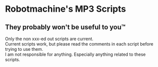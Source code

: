 # Robotmachine's MP3 Scripts  
## They probably won't be useful to you™  
  
Only the non xxx-ed out scripts are current.  
Current scripts work, but please read the comments in each script before trying to use them.  
I am not responsible for anything. Especially anything related to these scripts.  

